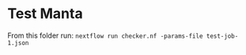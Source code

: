 Test Manta
==========

From this folder run:
`nextflow run checker.nf -params-file test-job-1.json`


